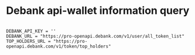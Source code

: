 # Debank api-wallet information query

```

DEBANK_API_KEY = ''
DEBANK_URL = "https://pro-openapi.debank.com/v1/user/all_token_list"
TOP_HOLDERS_URL = "https://pro-openapi.debank.com/v1/token/top_holders"

```
